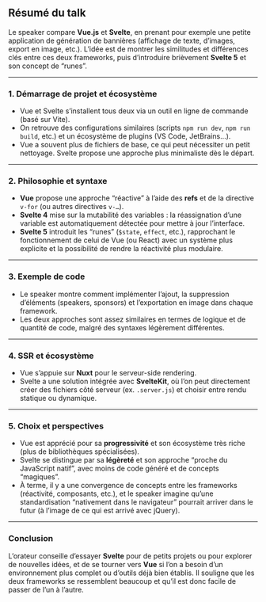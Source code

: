 <YoutubeVideoDetails video-id="O74I-gakQGw" video-title="Développement d’un générateur de bannières, Vue.js vs Svelte - Marc Bouvier - Vue.js Paris #26
" video-description="Vue.js Paris meetup #26 Sponsors: Mastering Pinia & Nx Host: Valtech">

## Résumé du talk

Le speaker compare **Vue.js** et **Svelte**, en prenant pour exemple une petite application de génération de bannières (affichage de texte, d’images, export en image, etc.). L’idée est de montrer les similitudes et différences clés entre ces deux frameworks, puis d’introduire brièvement **Svelte 5** et son concept de “runes”.

---

### 1. Démarrage de projet et écosystème

- Vue et Svelte s’installent tous deux via un outil en ligne de commande (basé sur Vite).
- On retrouve des configurations similaires (scripts `npm run dev`, `npm run build`, etc.) et un écosystème de plugins (VS Code, JetBrains...).
- Vue a souvent plus de fichiers de base, ce qui peut nécessiter un petit nettoyage. Svelte propose une approche plus minimaliste dès le départ.

---

### 2. Philosophie et syntaxe

- **Vue** propose une approche “réactive” à l’aide des **refs** et de la directive `v-for` (ou autres directives `v-…`).
- **Svelte 4** mise sur la mutabilité des variables : la réassignation d’une variable est automatiquement détectée pour mettre à jour l’interface.
- **Svelte 5** introduit les “runes” (`$state`, `effect`, etc.), rapprochant le fonctionnement de celui de Vue (ou React) avec un système plus explicite et la possibilité de rendre la réactivité plus modulaire.

---

### 3. Exemple de code

- Le speaker montre comment implémenter l’ajout, la suppression d’éléments (speakers, sponsors) et l’exportation en image dans chaque framework.
- Les deux approches sont assez similaires en termes de logique et de quantité de code, malgré des syntaxes légèrement différentes.

---

### 4. SSR et écosystème

- Vue s’appuie sur **Nuxt** pour le serveur-side rendering.
- Svelte a une solution intégrée avec **SvelteKit**, où l’on peut directement créer des fichiers côté serveur (ex. `.server.js`) et choisir entre rendu statique ou dynamique.

---

### 5. Choix et perspectives

- Vue est apprécié pour sa **progressivité** et son écosystème très riche (plus de bibliothèques spécialisées).
- Svelte se distingue par sa **légèreté** et son approche “proche du JavaScript natif”, avec moins de code généré et de concepts “magiques”.
- À terme, il y a une convergence de concepts entre les frameworks (réactivité, composants, etc.), et le speaker imagine qu’une standardisation “nativement dans le navigateur” pourrait arriver dans le futur (à l’image de ce qui est arrivé avec jQuery).

---

### Conclusion

L’orateur conseille d’essayer **Svelte** pour de petits projets ou pour explorer de nouvelles idées, et de se tourner vers **Vue** si l’on a besoin d’un environnement plus complet ou d’outils déjà bien établis. Il souligne que les deux frameworks se ressemblent beaucoup et qu’il est donc facile de passer de l’un à l’autre.
</YoutubeVideoDetails>
